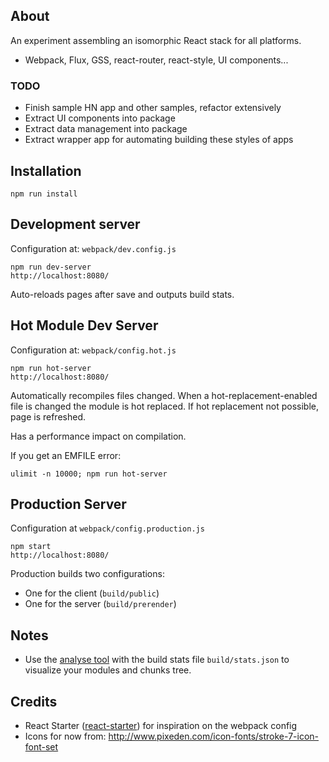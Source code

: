 ## About

An experiment assembling an isomorphic React stack for all platforms.

- Webpack, Flux, GSS, react-router, react-style, UI components...

### TODO

- Finish sample HN app and other samples, refactor extensively
- Extract UI components into package
- Extract data management into package
- Extract wrapper app for automating building these styles of apps

## Installation

``` text
npm run install
```

## Development server

Configuration at: `webpack/dev.config.js`

``` text
npm run dev-server
http://localhost:8080/
```

Auto-reloads pages after save and outputs build stats.


## Hot Module Dev Server

Configuration at: `webpack/config.hot.js`

``` text
npm run hot-server
http://localhost:8080/
```

Automatically recompiles files changed. When a hot-replacement-enabled file
is changed the module is hot replaced. If hot replacement not possible, page is refreshed.

Has a performance impact on compilation.

If you get an EMFILE error:

    ulimit -n 10000; npm run hot-server


## Production Server

Configuration at `webpack/config.production.js`

``` text
npm start
http://localhost:8080/
```

Production builds two configurations:

- One for the client (`build/public`)
- One for the server (`build/prerender`)

## Notes

- Use the [analyse tool](http://webpack.github.io/analyse/) with the build stats file
`build/stats.json` to visualize your modules and chunks tree.

## Credits

- React Starter ([react-starter](https://github.com/webpack/react-starter)) for inspiration on the webpack config
- Icons for now from: http://www.pixeden.com/icon-fonts/stroke-7-icon-font-set